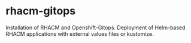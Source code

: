 # rhacm-gitops
Installation of RHACM and Openshift-Gitops. Deployment of Helm-based RHACM applications with external values files or kustomize.
